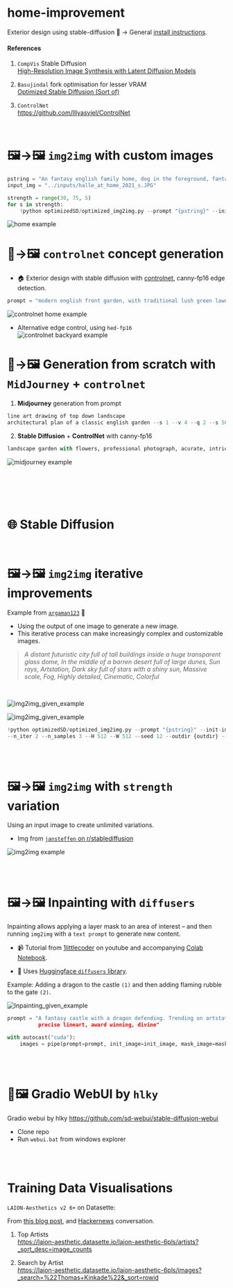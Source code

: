 # home-improvement

Exterior design using stable-diffusion 🏡 → General [install instructions](https://github.com/hlky/stable-diffusion/wiki/Installation).

#### References

1. `CompVis` Stable Diffusion  
   [High-Resolution Image Synthesis with Latent Diffusion Models](https://github.com/CompVis/stable-diffusion)

2. `Basujindal` fork optimisation for lesser VRAM  
   [Optimized Stable Diffusion (Sort of)](https://github.com/basujindal/stable-diffusion)

3. `ControlNet`  
https://github.com/lllyasviel/ControlNet



</br>  



# 🖼️→🖼️ `img2img` with custom images

```py
pstring = "An fantasy english family home, dog in the foreground, fantasy, illustration, trending on artstation"
input_img = "../inputs/halle_at_home_2021_s.JPG"

strength = range(30, 75, 5)
for s in strength:
    !python optimizedSD/optimized_img2img.py --prompt "{pstring}" --init-img {input_img} --strength {s*0.01} --seed 200 --outdir {outdir}
```

![home example](media/home_pic_dog.JPG)



# 🎨→🖼️ `controlnet` concept generation

* 🏠 Exterior design with stable diffusion with [controlnet](https://github.com/lllyasviel/ControlNet), canny-fp16 edge detection.  


```py
prompt = "modern english front garden, with traditional lush green lawn and striking architectural design"
```

![controlnet home example](media/controlnet_home.png)
</br>  

* Alternative edge control, using `hed-fp16`  
![controlnet backyard example](media/controlnet_backyard.png)


# 🎨→🖼️ Generation from scratch with `MidJourney` + `controlnet` 
1. **Midjourney** generation from prompt
```py
line art drawing of top down landscape 
architectural plan of a classic english garden --s 1 --v 4 --q 2 --s 5000
```
2. **Stable Diffusion** + **ControlNet** with canny-fp16
```py
landscape garden with flowers, professional photograph, acurate, intricate
```
![midjourney example](media/controlnet_midjourney.png)



</br>  


</br>  </br>  

# 🌐 Stable Diffusion
</br>


# 🖼️→🖼️ `img2img` iterative improvements

Example from [`argaman123`](hhttps://old.reddit.com/r/StableDiffusion/comments/wzlmty/its_some_kind_of_black_magic_i_swear/) 🔗

- Using the output of one image to generate a new image.
- This iterative process can make increasingly complex and customizable images.

> _A distant futuristic city full of tall buildings inside a huge transparent glass dome, In the middle of a barren desert full of large dunes, Sun rays, Artstation, Dark sky full of stars with a shiny sun, Massive scale, Fog, Highly detailed, Cinematic, Colorful_

</br>

![img2img_given_example](inputs/011_iterative_design.JPG)

![img2img_given_example](inputs/021_iterative_design.JPG)

```py
!python optimizedSD/optimized_img2img.py --prompt "{pstring}" --init-img {input_img} --strength 0.8 
--n_iter 2 --n_samples 3 --H 512 --W 512 --seed 12 --outdir {outdir} --ddim_steps 200
```

</br>
</br>


# 🖼️→🖼️ `img2img` with `strength` variation

Using an input image to create unlimited variations.

- Img from [`jansteffen` on r/stablediffusion](https://www.reddit.com/r/StableDiffusion/comments/wwmjih/converting_a_minecraft_screenshot_into_a_painting/)

![img2img example](media/img2img_examples.JPG)

</br>


</br>

# 🖼️→🖼️ Inpainting with `diffusers`

Inpainting allows applying a layer mask to an area of interest – and then running `img2img` with a `text prompt` to generate new content.

   - 📹 Tutorial from [1littlecoder](https://www.youtube.com/watch?v=N913hReVxMM) on youtube and accompanying [Colab Notebook](https://colab.research.google.com/drive/1R2HJvufacjy7GNrGCwgSE3LbQBk5qcS3?usp=sharing#scrollTo=BnobY4zi0Pjs).

   - 🤗 Uses [Huggingface `diffusers` library](https://github.com/huggingface/diffusers).

Example: Adding a dragon to the castle `(1)` and then adding flaming rubble to the gate `(2)`.

![Inpainting_given_example](media/castle_inpainting.png)

```py
prompt = "A fantasy castle with a dragon defending. Trending on artstation, 
          precise lineart, award winning, divine"

with autocast("cuda"):
    images = pipe(prompt=prompt, init_image=init_image, mask_image=mask_image, strength=0.7)["sample"]
```


</br>
</br>


# 📱🖼️ Gradio WebUI by `hlky` 

Gradio webui by hlky https://github.com/sd-webui/stable-diffusion-webui

* Clone repo
* Run `webui.bat` from windows explorer


</br>
</br>

# Training Data Visualisations

`LAION-Aesthetics v2 6+` on Datasette:

From [this blog post](https://waxy.org/2022/08/exploring-12-million-of-the-images-used-to-train-stable-diffusions-image-generator/), and [Hackernews](https://news.ycombinator.com/item?id=32655497) conversation.

1. Top Artists  
   https://laion-aesthetic.datasette.io/laion-aesthetic-6pls/artists?_sort_desc=image_counts

2. Search by Artist  
   https://laion-aesthetic.datasette.io/laion-aesthetic-6pls/images?_search=%22Thomas+Kinkade%22&_sort=rowid


</br>
</br>

